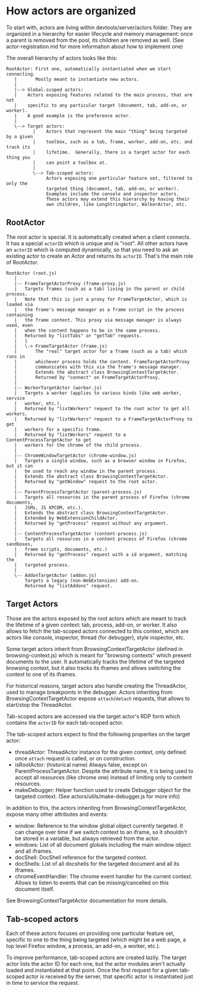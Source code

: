 # How actors are organized

To start with, actors are living within devtools/server/actors folder.
They are organized in a hierarchy for easier lifecycle and memory management:
once a parent is removed from the pool, its children are removed as well.
(See actor-registration.md for more information about how to implement one)

The overall hierarchy of actors looks like this:

```
RootActor: First one, automatically instantiated when we start connecting.
   |       Mostly meant to instantiate new actors.
   |
   |--> Global-scoped actors:
   |    Actors exposing features related to the main process, that are not
   |    specific to any particular target (document, tab, add-on, or worker).
   |    A good example is the preference actor.
   |
   \--> Target actors:
          |    Actors that represent the main "thing" being targeted by a given
          |    toolbox, such as a tab, frame, worker, add-on, etc. and track its
          |    lifetime.  Generally, there is a target actor for each thing you
          |    can point a toolbox at.
          |
          \--> Tab-scoped actors:
               Actors exposing one particular feature set, filtered to only the
               targeted thing (document, tab, add-on, or worker).
               Examples include the console and inspector actors.
               These actors may extend this hierarchy by having their
               own children, like LongStringActor, WalkerActor, etc.
```

## RootActor

The root actor is special. It is automatically created when a client connects.
It has a special `actorID` which is unique and is "root".
All other actors have an `actorID` which is computed dynamically,
so that you need to ask an existing actor to create an Actor
and returns its `actorID`. That's the main role of RootActor.

```
RootActor (root.js)
   |
   |-- FrameTargetActorProxy (frame-proxy.js)
   |   Targets frames (such as a tab) living in the parent or child process.
   |   Note that this is just a proxy for FrameTargetActor, which is loaded via
   |   the frame's message manager as a frame script in the process containing
   |   the frame content. This proxy via message manager is always used, even
   |   when the content happens to be in the same process.
   |   Returned by "listTabs" or "getTab" requests.
   |   |
   |   \-> FrameTargetActor (frame.js)
   |       The "real" target actor for a frame (such as a tab) which runs in
   |       whichever process holds the content. FrameTargetActorProxy
   |       communicates with this via the frame's message manager.
   |       Extends the abstract class BrowsingContextTargetActor.
   |       Returned by "connect" on FrameTargetActorProxy.
   |
   |-- WorkerTargetActor (worker.js)
   |   Targets a worker (applies to various kinds like web worker, service
   |   worker, etc.).
   |   Returned by "listWorkers" request to the root actor to get all workers.
   |   Returned by "listWorkers" request to a FrameTargetActorProxy to get
   |   workers for a specific frame.
   |   Returned by "listWorkers" request to a ContentProcessTargetActor to get
   |   workers for the chrome of the child process.
   |
   |-- ChromeWindowTargetActor (chrome-window.js)
   |   Targets a single window, such as a browser window in Firefox, but it can
   |   be used to reach any window in the parent process.
   |   Extends the abstract class BrowsingContextTargetActor.
   |   Returned by "getWindow" request to the root actor.
   |
   |-- ParentProcessTargetActor (parent-process.js)
   |   Targets all resources in the parent process of Firefox (chrome documents,
   |   JSMs, JS XPCOM, etc.).
   |   Extends the abstract class BrowsingContextTargetActor.
   |   Extended by WebExtensionChildActor.
   |   Returned by "getProcess" request without any argument.
   |
   |-- ContentProcessTargetActor (content-process.js)
   |   Targets all resources in a content process of Firefox (chrome sandboxes,
   |   frame scripts, documents, etc.)
   |   Returned by "getProcess" request with a id argument, matching the
   |   targeted process.
   |
   \-- AddonTargetActor (addon.js)
       Targets a legacy (non-WebExtension) add-on.
       Returned by "listAddons" request.
```

## Target Actors

Those are the actors exposed by the root actors which are meant to track the
lifetime of a given context: tab, process, add-on, or worker. It also allows to
fetch the tab-scoped actors connected to this context, which are actors like
console, inspector, thread (for debugger), style inspector, etc.

Some target actors inherit from BrowsingContextTargetActor (defined in
browsing-context.js) which is meant for "browsing contexts" which present
documents to the user. It automatically tracks the lifetime of the targeted
browsing context, but it also tracks its iframes and allows switching the
context to one of its iframes.

For historical reasons, target actors also handle creating the ThreadActor, used
to manage breakpoints in the debugger. Actors inheriting from
BrowsingContextTargetActor expose `attach`/`detach` requests, that allows to
start/stop the ThreadActor.

Tab-scoped actors are accessed via the target actor's RDP form which contains
the `actorID` for each tab-scoped actor.

The tab-scoped actors expect to find the following properties on the target actor:
 - threadActor:
   ThreadActor instance for the given context,
   only defined once `attach` request is called, or on construction.
 - isRootActor: (historical name)
   Always false, except on ParentProcessTargetActor.
   Despite the attribute name, it is being used to accept all resources
   (like chrome one) instead of limiting only to content resources.
 - makeDebugger:
   Helper function used to create Debugger object for the targeted context.
   (See actors/utils/make-debugger.js for more info)

In addition to this, the actors inheriting from BrowsingContextTargetActor,
expose many other attributes and events:
 - window:
   Reference to the window global object currently targeted.
   It can change over time if we switch context to an iframe, so it
   shouldn't be stored in a variable, but always retrieved from the actor.
 - windows:
   List of all document globals including the main window object and all iframes.
 - docShell:
   DocShell reference for the targeted context.
 - docShells:
   List of all docshells for the targeted document and all its iframes.
 - chromeEventHandler:
   The chrome event handler for the current context. Allows to listen to events
   that can be missing/cancelled on this document itself.

See BrowsingContextTargetActor documentation for more details.

## Tab-scoped actors

Each of these actors focuses on providing one particular feature set, specific
to one to the thing being targeted (which might be a web page, a top level
Firefox window, a process, an add-on, a worker, etc.).

To improve performance, tab-scoped actors are created lazily. The target actor
lists the actor ID for each one, but the actor modules aren't actually loaded
and instantiated at that point. Once the first request for a given tab-scoped
actor is received by the server, that specific actor is instantiated just in
time to service the request.
